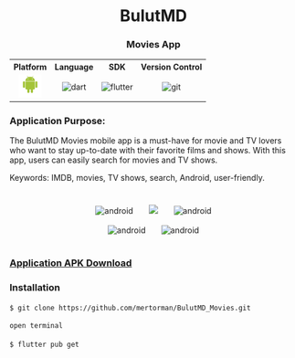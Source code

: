  
<h1 align="center" >BulutMD</h1>
<h3 align="center">Movies App</h3>


<table align="center">
  <tr>
    <th>Platform</th>
    <th>Language</th>
    <th>SDK</th>
    <th>Version Control</th>
       
  </tr>
  <tr>
    <td align="center">
    <img src="https://raw.githubusercontent.com/devicons/devicon/master/icons/android/android-original-wordmark.svg" alt="android" width="40"  height="40"/>
    </td>
    <td align="center"><img src="https://www.vectorlogo.zone/logos/dartlang/dartlang-icon.svg" alt="dart" width="40" height="40"/></td>
    <td align="center"><img src="https://www.vectorlogo.zone/logos/flutterio/flutterio-icon.svg" alt="flutter" width="40" height="40"/></td>
    <td align="center"><img src="https://www.vectorlogo.zone/logos/git-scm/git-scm-icon.svg" alt="git" width="40" height="40"/> </td>
     
  </tr>
   
</table>

<h3 align="left">Application Purpose:</h3>

<p align="left">The BulutMD Movies mobile app is a must-have for movie and TV lovers who want to stay up-to-date with their favorite films and shows. With this app, users can easily search for movies and TV shows.
</p>
<p>Keywords: IMDB, movies, TV shows, search, Android, user-friendly.</p>

<h1 align="center" ></h1>


<div align="center">
 <img src="https://user-images.githubusercontent.com/86311539/234385793-79f7609e-744b-4adc-b8b3-3aa23eac6729.jpg" alt="android" width="200" height="420"/>
 &nbsp;&nbsp;&nbsp;&nbsp;&nbsp;
 <img src="https://user-images.githubusercontent.com/86311539/234388437-d8bb55e7-4bef-4eb7-89c1-eca62fe1b0ed.jpg" height="420"/>
 &nbsp;&nbsp;&nbsp;&nbsp;&nbsp;
 <img src="https://user-images.githubusercontent.com/86311539/234385809-9bf1e324-8d4d-4a3c-bad3-9fcaecc5fbb2.jpg" alt="android" width="200" height="420"/>
</div>
<br/>
<div align="center">
 <img src="https://user-images.githubusercontent.com/86311539/234385815-1342eb76-1274-4fe1-95db-b56a320b8a14.jpg" alt="android" width="200" height="420"/>
 &nbsp;&nbsp;&nbsp;&nbsp;&nbsp;
 <img src="https://user-images.githubusercontent.com/86311539/234388491-b190f453-00e5-4fcb-9898-3c430ac4f2b9.jpg" alt="android" width="200" height="420"/>
</div>
<h1 align="center" ></h1>

<h3 align="left">
    <a href="https://drive.google.com/file/d/1NX_Ze2EMTGt6gg6ogWHf9Yn16xAKkV6P/view?usp=sharing">
    Application APK Download 
    </a>
</h3>
 
<h3 align="left">Installation</h3>
 
 
 ```sh
$ git clone https://github.com/mertorman/BulutMD_Movies.git
```

```sh
open terminal
 
$ flutter pub get
```
 

 
 
